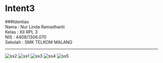 # Intent3
###Identias<br>
Nama : Nur Linda Ramadhanti<br>
Kelas : XII RPL 3 <br>
NIS : 4408/1306.070 <br>
Sekolah : SMK TELKOM MALANG<br>
***
![ss2](Screenshot_1476598035.png)
![ss1](Screenshot_1476598017.png)
![ss3](Screenshot_1476600822.png)
![ss4](Screenshot_1476600828.png)
![ss5](Screenshot_1476602282.png)
